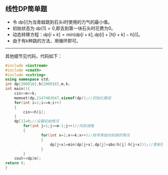 ## 线性DP简单题
- 令 $dp[i]$为当青蛙跳到石头i时使用的力气的最小值。
- 初始状态为 $dp[1]=0$,即去到第一块石头时花费为0。
- 动态转移方程：$dp[i+k]=min(dp[i+k],dp[i]+|h[i+k]-h[i]|$。
- 由于有k种跳的方法，用循环即可。

------------

其他细节见代码，代码如下：
```cpp
#include <iostream>
#include <cmath>
#include <cstring>
using namespace std;
int dp[200010],h[200010],m,k;
int main(){
	cin>>m>>k;
	memset(dp,2147483647,sizeof(dp));//初始化数组 
	for(int i=1;i<=m;i++) 
	{
		cin>>h[i];
	}
	dp[1]=0;//设置初始情况 
		for(int j=1;j<=m-1;j++)//向前递推 
		{
				for(int x=1;x<=k;x++)//枚举青蛙向前跳的情况 
				{
					dp[j+x]=min(dp[j+x],dp[j]+abs(h[j]-h[j+x]));//更新答案 
				}
		}
	cout<<dp[m]; 
return 0;
}
```
